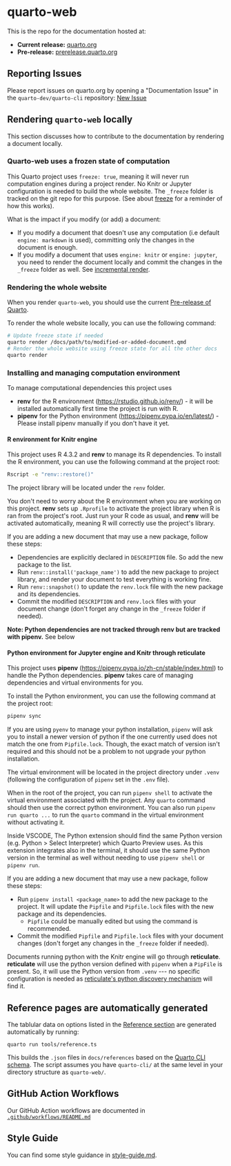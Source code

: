 # quarto-web

This is the repo for the documentation hosted at:

* **Current release:** [quarto.org](https://quarto.org/)
* **Pre-release:** [prerelease.quarto.org](https://prerelease.quarto.org/)

## Reporting Issues

Please report issues on quarto.org by opening a "Documentation Issue" in the `quarto-dev/quarto-cli` repository: [New Issue](https://github.com/quarto-dev/quarto-cli/issues/new/choose)

## Rendering `quarto-web` locally

This section discusses how to contribute to the documentation by rendering a document locally.

### Quarto-web uses a frozen state of computation

This Quarto project uses `freeze: true`, meaning it will never run computation engines during a project render. No Knitr or Jupyter configuration is needed to build the whole website. The `_freeze` folder is tracked on the git repo for this purpose. (See about [freeze](https://quarto.org/docs/projects/code-execution.html#freeze) for a reminder of how this works).

What is the impact if you modify (or add) a document: 

- If you modify a document that doesn't use any computation (i.e default `engine: markdown` is used), committing only the changes in the document is enough.
- If you modify a document that uses `engine: knitr` or `engine: jupyter`, you need to render the document locally and commit the changes in the `_freeze` folder as well. See [incremental render](https://quarto.org/docs/projects/code-execution.html#incremental-render).

### Rendering the whole website

When you render `quarto-web`, you should use the current [Pre-release of Quarto](https://quarto.org/docs/download/prerelease.html).

To render the whole website locally, you can use the following command:

```bash
# Update freeze state if needed
quarto render /docs/path/to/modified-or-added-document.qmd
# Render the whole website using freeze state for all the other docs
quarto render
```

### Installing and managing computation environment

To manage computational dependencies this project uses

- **renv** for the R environment (https://rstudio.github.io/renv/) - it will be installed automatically first time the project is run with R.
- **pipenv** for the Python environment (https://pipenv.pypa.io/en/latest/) - Please install pipenv manually if you don't have it yet.

#### R environment for Knitr engine

This project uses R 4.3.2 and **renv** to manage its R dependencies. To install the R environment, you can use the following command at the project root:

```bash
Rscript -e "renv::restore()"
```

The project library will be located under the `renv` folder.

You don't need to worry about the R environment when you are working on this project. **renv** sets up `.Rprofile` to activate the project library when R is ran from the project's root. Just run your R code as usual, and **renv** will be activated automatically, meaning R will correctly use the project's library.

If you are adding a new document that may use a new package, follow these steps:

- Dependencies are explicitly declared in `DESCRIPTION` file. So add the new package to the list.
- Run `renv::install('package_name')` to add the new package to project library, and render your document to test everything is working fine.
- Run `renv::snapshot()` to update the `renv.lock` file with the new package and its dependencies.
- Commit the modified `DESCRIPTION` and `renv.lock` files with your document change (don't forget any change in the `_freeze` folder if needed).

**Note: Python dependencies are not tracked through renv but are tracked with pipenv.** See below

#### Python environment for Jupyter engine and Knitr through reticulate

This project uses **pipenv** (https://pipenv.pypa.io/zh-cn/stable/index.html) to handle the Python dependencies. **pipenv** takes care of managing dependencies and virtual environments for you.

To install the Python environment, you can use the following command at the project root:

```bash
pipenv sync
```

If you are using `pyenv` to manage your python installation, `pipenv` will ask you to install a newer version of python if the one currently used does not match the one from `Pipfile.lock`. Though, the exact match of version isn't required and this should not be a problem to not upgrade your python installation.

The virtual environment will be located in the project directory under `.venv` (following the configuration of `pipenv` set in the `.env` file).

When in the root of the project, you can run `pipenv shell` to activate the virtual environment associated with the project. Any `quarto` command should then use the correct python environment. 
You can also run `pipenv run quarto ...` to run the `quarto` command in the virtual environment without activating it.

Inside VSCODE, The Python extension should find the same Python version (e.g. Python > Select Interpreter) which Quarto Preview uses. As this extension integrates also in the terminal, it should use the same Python version in the terminal as well without needing to use `pipenv shell` or `pipenv run`.

If you are adding a new document that may use a new package, follow these steps:

- Run `pipenv install <package_name>` to add the new package to the project. It will update the `Pipfile` and `Pipfile.lock` files with the new package and its dependencies. 
  - `Pipfile` could be manually edited but using the command is recommended.
- Commit the modified `Pipfile` and `Pipfile.lock` files with your document changes (don't forget any changes in the `_freeze` folder if needed).

Documents running python with the Knitr engine will go through **reticulate**. **reticulate**  will use the python version defined with `pipenv` when a `PipFile` is present. So, it will use the Python version from `.venv` --- no specific configuration is needed as [reticulate's python discovery mechanism](https://rstudio.github.io/reticulate/articles/versions.html#order-of-discovery) will find it.


## Reference pages are automatically generated

The tablular data on options listed in the [Reference section](https://quarto.org/docs/reference/) are generated automatically by running:

```
quarto run tools/reference.ts
```

This builds the `.json` files in `docs/references` based on the [Quarto CLI schema](https://github.com/quarto-dev/quarto-cli/tree/main/src/resources/schema). The script assumes you have `quarto-cli/` at the same level in your directory structure as `quarto-web/`.

## GitHub Action Workflows

Our GitHub Action workflows are documented in [`.github/workflows/README.md`](.github/workflows/README.md)

## Style Guide

You can find some style guidance in [style-guide.md](style-guide.md).
